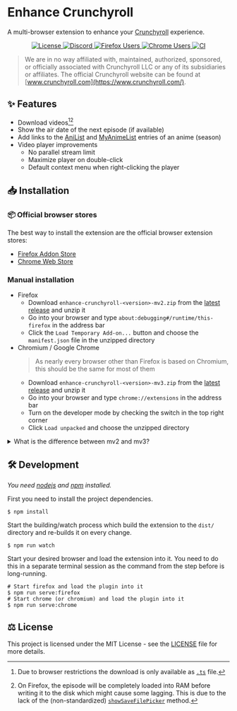 # Enhance Crunchyroll

A multi-browser extension to enhance your [Crunchyroll](https://www.crunchyroll.com) experience.

<p align="center">
  <a href="https://github.com/crunchy-labs/enhance-crunchyroll/blob/master/LICENSE">
    <img src="https://img.shields.io/github/license/crunchy-labs/enhance-crunchyroll?style=flat-square" alt="License">
  </a>
  <a href="https://discord.gg/PXGPGpQxgk">
    <img src="https://img.shields.io/discord/994882878125121596?label=discord&style=flat-square" alt="Discord">
  </a>
  <a href="https://addons.mozilla.org/firefox/addon/enhance-crunchyroll/">
    <img src="https://img.shields.io/amo/users/enhance-crunchyroll?style=flat-square&label=firefox%20users" alt="Firefox Users">
  </a>
  <a href="https://chrome.google.com/webstore/detail/enhance-crunchyroll/jchhpgcchmhdljkoennoagkhjomflicl">
    <img src="https://img.shields.io/chrome-web-store/users/jchhpgcchmhdljkoennoagkhjomflicl?style=flat-square&label=chrome%20users" alt="Chrome Users">
  </a>
  <a href="https://github.com/crunchy-labs/enhance-crunchyroll/actions/workflows/ci.yml">
    <img src="https://img.shields.io/github/actions/workflow/status/crunchy-labs/enhance-crunchyroll/ci.yml?branch=master&style=flat-square" alt="CI">
  </a>
</p>

> We are in no way affiliated with, maintained, authorized, sponsored, or officially associated with Crunchyroll LLC or any of its subsidiaries or affiliates.
> The official Crunchyroll website can be found at [www.crunchyroll.com](https://www.crunchyroll.com/).

## ✨ Features

- Download videos[^1][^2]
- Show the air date of the next episode (if available)
- Add links to the [AniList](https://anilist.co/) and [MyAnimeList](https://myanimelist.net/) entries of an anime (season)
- Video player improvements
  - No parallel stream limit
  - Maximize player on double-click
  - Default context menu when right-clicking the player

[^1]: Due to browser restrictions the download is only available as [`.ts`](https://en.wikipedia.org/wiki/MPEG_transport_stream) file.
[^2]: On Firefox, the episode will be completely loaded into RAM before writing it to the disk which might cause some lagging. This is due to the lack of the (non-standardized) [`showSaveFilePicker`](https://developer.mozilla.org/en-US/docs/Web/API/Window/showSaveFilePicker) method.

## 📥 Installation

### 📦 Official browser stores

The best way to install the extension are the official browser extension stores:

- [Firefox Addon Store](https://addons.mozilla.org/firefox/addon/enhance-crunchyroll/)
- [Chrome Web Store](https://chrome.google.com/webstore/detail/enhance-crunchyroll/jchhpgcchmhdljkoennoagkhjomflicl)

### Manual installation

- Firefox
  - Download `enhance-crunchyroll-<version>-mv2.zip` from the [latest release](https://github.com/crunchy-labs/enhance-crunchyroll/releases/latest) and unzip it
  - Go into your browser and type `about:debugging#/runtime/this-firefox` in the address bar
  - Click the `Load Temporary Add-on...` button and choose the `manifest.json` file in the unzipped directory
- Chromium / Google Chrome
  > As nearly every browser other than Firefox is based on Chromium, this should be the same for most of them
  - Download `enhance-crunchyroll-<version>-mv3.zip` from the [latest release](https://github.com/crunchy-labs/enhance-crunchyroll/releases/latest) and unzip it
  - Go into your browser and type `chrome://extensions` in the address bar
  - Turn on the developer mode by checking the switch in the top right corner
  - Click `Load unpacked` and choose the unzipped directory

<details>
  <summary>What is the difference between mv2 and mv3?</summary>
  <p><code>mv</code> stands for <code>manifest version</code> and the number for its revision. Chrome / all Chromium based browsers are limiting support for MV2 extensions in favor of MV3, while Firefox still only has experimental support for MV3 and therefore works better with MV2.</p>
</details>

## 🛠 Development

_You need [nodejs](https://nodejs.org/en) and [npm](https://www.npmjs.com/) installed._

First you need to install the project dependencies.

```shell
$ npm install
```

Start the building/watch process which build the extension to the `dist/` directory and re-builds it on every change.

```shell
$ npm run watch
```

Start your desired browser and load the extension into it. You need to do this in a separate terminal session as the command from the step before is long-running.

```shell
# Start firefox and load the plugin into it
$ npm run serve:firefox
# Start chrome (or chromium) and load the plugin into it
$ npm run serve:chrome
```

## ⚖ License

This project is licensed under the MIT License - see the [LICENSE](LICENSE) file for more details.
